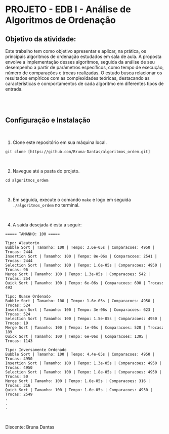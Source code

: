 # PROJETO - EDB I - Análise de Algoritmos de Ordenação

## Objetivo da atividade:
Este trabalho tem como objetivo apresentar e aplicar, na prática, os principais algoritmos de ordenação estudados em sala de aula. A proposta envolve a implementação desses algoritmos, seguida da análise de seu desempenho a partir de parâmetros específicos, como tempo de execução, número de comparações e trocas realizadas. O estudo busca relacionar os resultados empíricos com as complexidades teóricas, destacando as características e comportamentos de cada algoritmo em diferentes tipos de entrada.

<br><br>

## Configuração e Instalação
<br>

1. Clone este repositório em sua máquina local.

```
git clone [https://github.com/Bruna-Dantas/algoritmos_ordem.git]
```
<br>

2. Navegue até a pasta do projeto.

```
cd algoritmos_ordem
```

<br>

3. Em seguida, execute o comando `make` e logo em seguida  `./algoritmos_ordem` no terminal. 

<br>

4. A saída desejada é esta a seguir:

```
===== TAMANHO: 100 =====

Tipo: Aleatorio
Bubble Sort | Tamanho: 100 | Tempo: 3.6e-05s | Comparacoes: 4950 | Trocas: 2444
Insertion Sort | Tamanho: 100 | Tempo: 8e-06s | Comparacoes: 2541 | Trocas: 2444
Selection Sort | Tamanho: 100 | Tempo: 1.6e-05s | Comparacoes: 4950 | Trocas: 96
Merge Sort | Tamanho: 100 | Tempo: 1.3e-05s | Comparacoes: 542 | Trocas: 254
Quick Sort | Tamanho: 100 | Tempo: 6e-06s | Comparacoes: 690 | Trocas: 493

Tipo: Quase Ordenado
Bubble Sort | Tamanho: 100 | Tempo: 1.6e-05s | Comparacoes: 4950 | Trocas: 524
Insertion Sort | Tamanho: 100 | Tempo: 3e-06s | Comparacoes: 623 | Trocas: 524
Selection Sort | Tamanho: 100 | Tempo: 1.5e-05s | Comparacoes: 4950 | Trocas: 10
Merge Sort | Tamanho: 100 | Tempo: 1e-05s | Comparacoes: 520 | Trocas: 189
Quick Sort | Tamanho: 100 | Tempo: 6e-06s | Comparacoes: 1395 | Trocas: 1143

Tipo: Inversamente Ordenado
Bubble Sort | Tamanho: 100 | Tempo: 4.4e-05s | Comparacoes: 4950 | Trocas: 4950
Insertion Sort | Tamanho: 100 | Tempo: 1.3e-05s | Comparacoes: 4950 | Trocas: 4950
Selection Sort | Tamanho: 100 | Tempo: 1.8e-05s | Comparacoes: 4950 | Trocas: 50
Merge Sort | Tamanho: 100 | Tempo: 1.6e-05s | Comparacoes: 316 | Trocas: 316
Quick Sort | Tamanho: 100 | Tempo: 1.6e-05s | Comparacoes: 4950 | Trocas: 2549
.
.
.


```

<br>
Discente: Bruna Dantas
